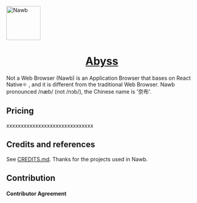 <a href="#" target="_blank" rel="noopener noreferrer"><img width="90" src="https://s2.loli.net/2022/08/23/bXyJTn7k8YV2qgm.png" alt="Nawb" /></a>

<p align="center">
  <a href="#" target="_blank" rel="noopener noreferrer">
    <h1 align="center">Abyss</h1>
  </a>
</p>

Not a Web Browser (Nawb) is an Application Browser that bases on React Native⚛️ , and it is different from the traditional Web Browser. Nawb pronounced /næb/ (not /nɔb/), the Chinese name is '奈布'.

## Pricing

xxxxxxxxxxxxxxxxxxxxxxxxxxxxxx

## Credits and references

See [CREDITS.md](./doc/CREDITS.md). Thanks for the projects used in Nawb.

## Contribution

#### Contributor Agreement
